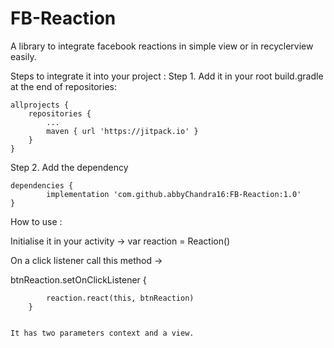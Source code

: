 # FB-Reaction
A library to integrate facebook reactions in simple view or in recyclerview easily.

Steps to integrate it into your project :
 Step 1. Add it in your root build.gradle at the end of repositories:

	allprojects {
		repositories {
			...
			maven { url 'https://jitpack.io' }
		}
	}
  
  
  
  Step 2. Add the dependency

	dependencies {
	        implementation 'com.github.abbyChandra16:FB-Reaction:1.0'
	}
	
	
	
How to use :

Initialise it in your activity ->
 var reaction = Reaction()
 
 On a click listener call this method ->
 
  btnReaction.setOnClickListener {

            reaction.react(this, btnReaction)
        }
	
	
	It has two parameters context and a view.
